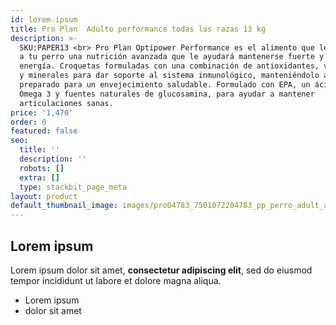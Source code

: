 ```yaml
---
id: lorem-ipsum
title: Pro Plan  Adulto performance todas las razas 13 kg
description: >-
  SKU:PAPER13 <br> Pro Plan Optipower Performance es el alimento que le brindará
  a tu perro una nutrición avanzada que le ayudará mantenerse fuerte y lleno de
  energía. Croquetas formuladas con una combinación de antioxidantes, vitaminas
  y minerales para dar soporte al sistema inmunológico, manteniéndolo activo y
  preparado para un envejecimiento saludable. Formulado con EPA, un ácido graso
  Omega 3 y fuentes naturales de glucosamina, para ayudar a mantener
  articulaciones sanas.
price: '1,470'
order: 0
featured: false
seo:
  title: ''
  description: ''
  robots: []
  extra: []
  type: stackbit_page_meta
layout: product
default_thumbnail_image: images/pro04783_7501072204783_pp_perro_adult_all_performance_bulto_15_f_sk.jpg
---
```

## Lorem ipsum

Lorem ipsum dolor sit amet, **consectetur adipiscing elit**, sed do eiusmod tempor incididunt ut labore et dolore magna aliqua.

- Lorem ipsum
- dolor sit amet